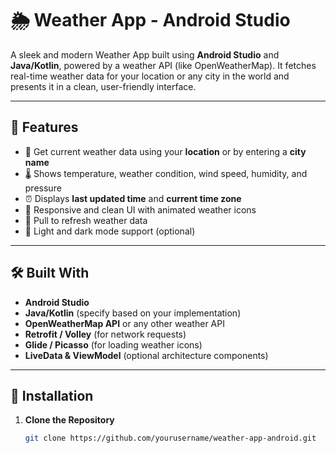 # 🌦️ Weather App - Android Studio

A sleek and modern Weather App built using **Android Studio** and **Java/Kotlin**, powered by a weather API (like OpenWeatherMap). It fetches real-time weather data for your location or any city in the world and presents it in a clean, user-friendly interface.

---

## 📱 Features

- 📍 Get current weather data using your **location** or by entering a **city name**
- 🌡️ Shows temperature, weather condition, wind speed, humidity, and pressure
- ⏰ Displays **last updated time** and **current time zone**
- 🎨 Responsive and clean UI with animated weather icons
- 🔁 Pull to refresh weather data
- 🌙 Light and dark mode support (optional)

---

## 🛠️ Built With

- **Android Studio**
- **Java/Kotlin** (specify based on your implementation)
- **OpenWeatherMap API** or any other weather API
- **Retrofit / Volley** (for network requests)
- **Glide / Picasso** (for loading weather icons)
- **LiveData & ViewModel** (optional architecture components)

---

## 🔧 Installation

1. **Clone the Repository**
   ```bash
   git clone https://github.com/yourusername/weather-app-android.git
